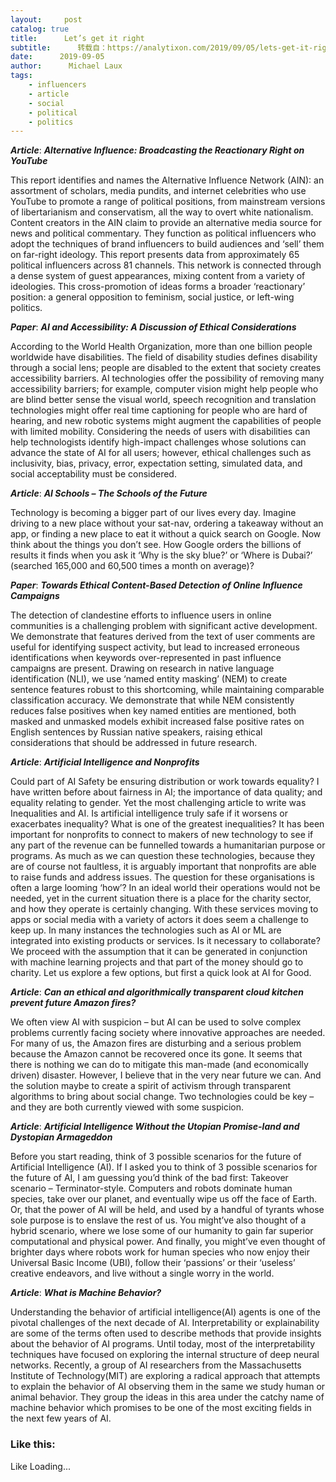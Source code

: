 ```yaml
---
layout:     post
catalog: true
title:      Let’s get it right
subtitle:      转载自：https://analytixon.com/2019/09/05/lets-get-it-right-60/
date:      2019-09-05
author:      Michael Laux
tags:
    - influencers
    - article
    - social
    - political
    - politics
---
```


***Article***: ***Alternative Influence: Broadcasting the Reactionary Right on YouTube***

This report identifies and names the Alternative Influence Network (AIN): an assortment of scholars, media pundits, and internet celebrities who use YouTube to promote a range of political positions, from mainstream versions of libertarianism and conservatism, all the way to overt white nationalism. Content creators in the AIN claim to provide an alternative media source for news and political commentary. They function as political influencers who adopt the techniques of brand influencers to build audiences and ‘sell’ them on far-right ideology. This report presents data from approximately 65 political influencers across 81 channels. This network is connected through a dense system of guest appearances, mixing content from a variety of ideologies. This cross-promotion of ideas forms a broader ‘reactionary’ position: a general opposition to feminism, social justice, or left-wing politics.

***Paper***: ***AI and Accessibility: A Discussion of Ethical Considerations***

According to the World Health Organization, more than one billion people worldwide have disabilities. The field of disability studies defines disability through a social lens; people are disabled to the extent that society creates accessibility barriers. AI technologies offer the possibility of removing many accessibility barriers; for example, computer vision might help people who are blind better sense the visual world, speech recognition and translation technologies might offer real time captioning for people who are hard of hearing, and new robotic systems might augment the capabilities of people with limited mobility. Considering the needs of users with disabilities can help technologists identify high-impact challenges whose solutions can advance the state of AI for all users; however, ethical challenges such as inclusivity, bias, privacy, error, expectation setting, simulated data, and social acceptability must be considered.

***Article***: ***AI Schools – The Schools of the Future***

Technology is becoming a bigger part of our lives every day. Imagine driving to a new place without your sat-nav, ordering a takeaway without an app, or finding a new place to eat it without a quick search on Google. Now think about the things you don’t see. How Google orders the billions of results it finds when you ask it ‘Why is the sky blue?’ or ‘Where is Dubai?’ (searched 165,000 and 60,500 times a month on average)?

***Paper***: ***Towards Ethical Content-Based Detection of Online Influence Campaigns***

The detection of clandestine efforts to influence users in online communities is a challenging problem with significant active development. We demonstrate that features derived from the text of user comments are useful for identifying suspect activity, but lead to increased erroneous identifications when keywords over-represented in past influence campaigns are present. Drawing on research in native language identification (NLI), we use ‘named entity masking’ (NEM) to create sentence features robust to this shortcoming, while maintaining comparable classification accuracy. We demonstrate that while NEM consistently reduces false positives when key named entities are mentioned, both masked and unmasked models exhibit increased false positive rates on English sentences by Russian native speakers, raising ethical considerations that should be addressed in future research.

***Article***: ***Artificial Intelligence and Nonprofits***

Could part of AI Safety be ensuring distribution or work towards equality? I have written before about fairness in AI; the importance of data quality; and equality relating to gender. Yet the most challenging article to write was Inequalities and AI. Is artificial intelligence truly safe if it worsens or exacerbates inequality? What is one of the greatest inequalities? It has been important for nonprofits to connect to makers of new technology to see if any part of the revenue can be funnelled towards a humanitarian purpose or programs. As much as we can question these technologies, because they are of course not faultless, it is arguably important that nonprofits are able to raise funds and address issues. The question for these organisations is often a large looming ‘how’? In an ideal world their operations would not be needed, yet in the current situation there is a place for the charity sector, and how they operate is certainly changing. With these services moving to apps or social media with a variety of actors it does seem a challenge to keep up. In many instances the technologies such as AI or ML are integrated into existing products or services. Is it necessary to collaborate? We proceed with the assumption that it can be generated in conjunction with machine learning projects and that part of the money should go to charity. Let us explore a few options, but first a quick look at AI for Good.

***Article***: ***Can an ethical and algorithmically transparent cloud kitchen prevent future Amazon fires?***

We often view AI with suspicion – but AI can be used to solve complex problems currently facing society where innovative approaches are needed. For many of us, the Amazon fires are disturbing and a serious problem because the Amazon cannot be recovered once its gone. It seems that there is nothing we can do to mitigate this man-made (and economically driven) disaster. However, I believe that in the very near future we can. And the solution maybe to create a spirit of activism through transparent algorithms to bring about social change. Two technologies could be key – and they are both currently viewed with some suspicion.

***Article***: ***Artificial Intelligence Without the Utopian Promise-land and Dystopian Armageddon***

Before you start reading, think of 3 possible scenarios for the future of Artificial Intelligence (AI). If I asked you to think of 3 possible scenarios for the future of AI, I am guessing you’d think of the bad first: Takeover scenario – Terminator-style. Computers and robots dominate human species, take over our planet, and eventually wipe us off the face of Earth. Or, that the power of AI will be held, and used by a handful of tyrants whose sole purpose is to enslave the rest of us. You might’ve also thought of a hybrid scenario, where we lose some of our humanity to gain far superior computational and physical power. And finally, you might’ve even thought of brighter days where robots work for human species who now enjoy their Universal Basic Income (UBI), follow their ‘passions’ or their ‘useless’ creative endeavors, and live without a single worry in the world.

***Article***: ***What is Machine Behavior?***

Understanding the behavior of artificial intelligence(AI) agents is one of the pivotal challenges of the next decade of AI. Interpretability or explainability are some of the terms often used to describe methods that provide insights about the behavior of AI programs. Until today, most of the interpretability techniques have focused on exploring the internal structure of deep neural networks. Recently, a group of AI researchers from the Massachusetts Institute of Technology(MIT) are exploring a radical approach that attempts to explain the behavior of AI observing them in the same we study human or animal behavior. They group the ideas in this area under the catchy name of machine behavior which promises to be one of the most exciting fields in the next few years of AI.

### Like this:

Like Loading...
